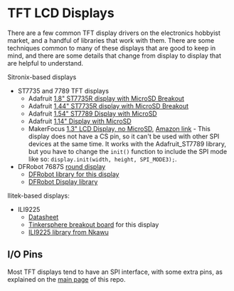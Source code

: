 # TFT LCD Displays

There are a few common TFT display drivers on the electronics hobbyist market, and a handful of libraries that work with them. There are some techniques common to many of these displays that are good to keep in mind, and there are some details that change from display to display that are helpful to understand.  

Sitronix-based displays
* ST7735 and 7789 TFT displays
  * Adafruit [1.8" ST7735R display with MicroSD Breakout](https://www.adafruit.com/product/358)
  * Adafruit [1.44" ST7735R display with MicroSD Breakout](https://www.adafruit.com/product/2088)
  * Adafruit [1.54" ST7789 Display with MicroSD](https://www.adafruit.com/product/3787)
  * Adafruit [1.14" Display with MicroSD](https://www.adafruit.com/product/4383)
  * MakerFocus [1.3" LCD Display, no MicroSD](https://bit.ly/3qDYMLo), [Amazon link](https://smile.amazon.com/gp/product/B07P9X3L7M) - This display does not have a CS pin, so it can't be used with other SPI devices at the same time. It works with the Adafruit_ST7789 library, but you have to change the `init()` function to include the SPI mode like so:
  `display.init(width, height, SPI_MODE3);`. 
* DFRobot 7687S [round display](https://www.dfrobot.com/product-1794.html)
  * [DFRobot library for this display](https://github.com/DFRobot/DFRobot_ST7687S)
  * [DFRobot Display library](https://github.com/DFRobot/DFRobot_Display)
  
  
Ilitek-based displays:
* ILI9225 
  * [Datasheet](https://www.displayfuture.com/Display/datasheet/controller/ILI9225.pdf)
  * [Tinkersphere breakout board](https://tinkersphere.com/arduino-compatible-components/336-tft-lcd-display-22-arduino-compatible.html) for this display
  * [ILI9225 library from Nkawu](https://github.com/Nkawu/TFT_22_ILI9225)

## I/O Pins

Most TFT displays tend to have an SPI interface, with some extra pins, as explained on the [main page](../readme.md#spi-connections) of this repo.
  
  
